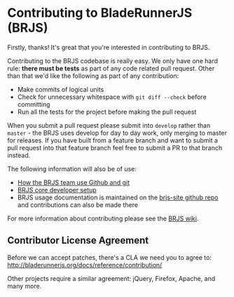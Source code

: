 # Contributing to BladeRunnerJS (BRJS)

Firstly, thanks! It's great that you're interested in contributing to BRJS.

Contributing to the BRJS codebase is really easy. We only have one hard rule: **there must be tests** as part of any code related pull request. Other than that we'd like the following as part of any contribution:

* Make commits of logical units
* Check for unnecessary whitespace with `git diff --check` before committing
* Run all the tests for the project before making the pull request

When you submit a pull request please submit into `develop` rather than `master` - the BRJS uses develop for day to day work, only merging to master for releases. If you have built from a feature branch and want to submit a pull request into that feature branch feel free to submit a PR to that branch instead.


The following information will also be of use:

* [How the BRJS team use Github and git](https://github.com/BladeRunnerJS/brjs/wiki/How-do-we-use-GitHub-and-Git%3F)
* [BRJS core developer setup](https://github.com/BladeRunnerJS/brjs/wiki/BRJS-Developer-Setup)
* BRJS usage documentation is maintained on the [brjs-site github repo](https://github.com/BladeRunnerJS/brjs-site) and contributions can also be made there

For more information about contributing please see the [BRJS wiki](https://github.com/BladeRunnerJS/brjs/wiki/).

## Contributor License Agreement

Before we can accept patches, there's a CLA we need you to agree to: 
http://bladerunnerjs.org/docs/reference/contribution/

Other projects require a similar agreement: jQuery, Firefox, Apache, and many more.
